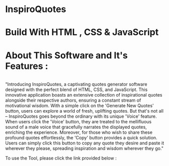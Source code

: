 # InspiroQuotes
# Build With HTML , CSS & JavaScript

# About This Software and It's Features :
<img src=" ">


"Introducing InspiroQuotes, a captivating quotes generator software designed with the perfect blend of HTML, CSS, and JavaScript.
This innovative application boasts an extensive collection of inspirational quotes alongside their respective authors, ensuring a constant stream of motivational wisdom. With a simple click on the 'Generate New Quotes' button, users can explore a world of fresh, uplifting quotes. But that's not all – InspiroQuotes goes beyond the ordinary with its unique 'Voice' feature. When users click the 'Voice' button, they are treated to the mellifluous sound of a male voice that gracefully narrates the displayed quotes, enriching the experience. Moreover, for those who wish to share these profound quotes effortlessly, the 'Copy' button provides a quick solution. Users can simply click this button to copy any quote they desire and paste it wherever they please, spreading inspiration and wisdom wherever they go."

To use the Tool, please click the link provided below :



